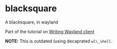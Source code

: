 # blacksquare
A blacksquare, in wayland


Part of the tutorial on [Writing Wayland client](https://bugaevc.gitbooks.io/writing-wayland-clients/content/)

**NOTE:** This is outdated (using decaprated `wl\_shell`.

